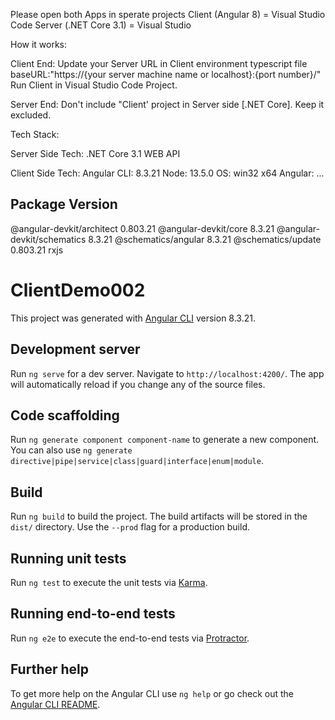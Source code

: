 Please open both Apps in sperate projects
Client (Angular 8) = Visual Studio Code
Server (.NET Core 3.1) = Visual Studio

How it works:

Client End:
Update your Server URL in Client environment typescript file
baseURL:"https://{your server machine name or localhost}:{port number}/"
Run Client in Visual Studio Code Project.

Server End:
Don't include "Client' project in Server side [.NET Core]. Keep it excluded.


Tech Stack:

Server Side Tech:
.NET Core 3.1 WEB API

Client Side Tech:
Angular CLI: 8.3.21
Node: 13.5.0
OS: win32 x64
Angular:
...

Package                      Version
------------------------------------------------------
@angular-devkit/architect    0.803.21
@angular-devkit/core         8.3.21
@angular-devkit/schematics   8.3.21
@schematics/angular          8.3.21
@schematics/update           0.803.21
rxjs



# ClientDemo002

This project was generated with [Angular CLI](https://github.com/angular/angular-cli) version 8.3.21.

## Development server

Run `ng serve` for a dev server. Navigate to `http://localhost:4200/`. The app will automatically reload if you change any of the source files.

## Code scaffolding

Run `ng generate component component-name` to generate a new component. You can also use `ng generate directive|pipe|service|class|guard|interface|enum|module`.

## Build

Run `ng build` to build the project. The build artifacts will be stored in the `dist/` directory. Use the `--prod` flag for a production build.

## Running unit tests

Run `ng test` to execute the unit tests via [Karma](https://karma-runner.github.io).

## Running end-to-end tests

Run `ng e2e` to execute the end-to-end tests via [Protractor](http://www.protractortest.org/).

## Further help

To get more help on the Angular CLI use `ng help` or go check out the [Angular CLI README](https://github.com/angular/angular-cli/blob/master/README.md).
